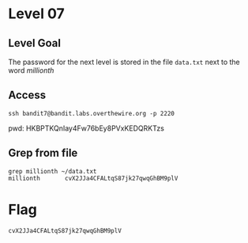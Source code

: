 # Level 07

## Level Goal
The password for the next level is stored in the file `data.txt` next to the
word *millionth*

## Access
```
ssh bandit7@bandit.labs.overthewire.org -p 2220
```
pwd: HKBPTKQnIay4Fw76bEy8PVxKEDQRKTzs


## Grep from file
```
grep millionth ~/data.txt
millionth       cvX2JJa4CFALtqS87jk27qwqGhBM9plV
```

# Flag
```
cvX2JJa4CFALtqS87jk27qwqGhBM9plV
```
